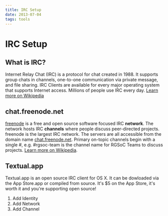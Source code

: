 ```yaml
---
title: IRC Setup
date: 2013-07-04
tags: tools
---
```


# IRC Setup

## What is IRC?

Internet Relay Chat (IRC) is a protocol for chat created in 1988. It supports
group chats in channels, one-to-one communication via private message, and file
sharing. IRC Clients are available for every major operating system that
supports Internet access. Millions of people use IRC every day. [Learn more on
Wikipedia](http://en.wikipedia.org/wiki/Internet_Relay_Chat)

## chat.freenode.net

[freenode](http://freenode.net) is a free and open source software focused IRC
**network**. The network hosts IRC **channels** where people discuss
peer-directed projects. freenode is the largest IRC network. The servers are
all accessible from the domain name
[chat.freenode.net](irc://chat.freenode.net). Primary on-topic channels begin
with a single #, e.g. #rgsoc-team is the channel name for RGSoC Teams to
discuss projects. [Learn more on
Wikipedia](http://en.wikipedia.org/wiki/Freenode).

## Textual.app

Textual.app is an open source IRC client for OS X. It can be dowloaded via the
App Store.app or compiled from source. It's $5 on the App Store, it's worth it
and you're supporting open source!

1. Add Identity
1. Add Network
1. Add Channel
